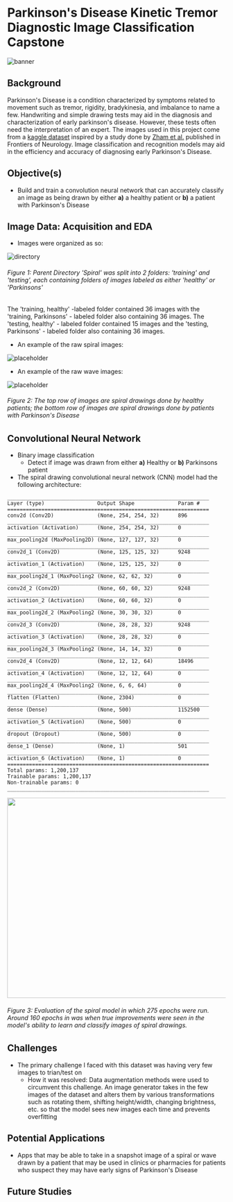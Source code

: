 # Parkinson's Disease Kinetic Tremor Diagnostic Image Classification Capstone

![banner](images/brain.jpg)

## Background
Parkinson's Disease is a condition characterized by symptoms related to movement such as tremor, rigidity, bradykinesia, and imbalance to name a few. Handwriting and simple drawing tests may aid in the diagnosis and characterization of early parkinson's disease. However, these tests often need the interpretation of an expert. The images used in this project come from a [kaggle dataset](https://www.kaggle.com/kmader/parkinsons-drawings) inspired by a study done by [Zham et al.](https://www.frontiersin.org/articles/10.3389/fneur.2017.00435/full) published in Frontiers of Neurology. Image classification and recognition models may aid in the efficiency and accuracy of diagnosing early Parkinson's Disease.

## Objective(s)
* Build and train a convolution neural network that can accurately classify an image as being drawn by either **a)** a healthy patient or **b)** a patient with Parkinson's Disease

## Image Data: Acquisition and EDA
* Images were organized as so:

![directory](images/Directory_hierarchy.jpg)
###### Figure 1: Parent Directory 'Spiral' was split into 2 folders: 'training' and 'testing', each containing folders of images labeled as either 'healthy' or 'Parkinsons'

The 'training, healthy' -labeled folder contained 36 images with the 'training, Parkinsons' - labeled folder also containing 36 images.
The 'testing, healthy' - labeled folder contained 15 images and the 'testing, Parkinsons' - labeled folder also containing 36 images.

* An example of the raw spiral images: 

![placeholder](images/Raw_images3.png)

* An example of the raw wave images:

![placeholder](images/Raw_images2.png)

###### Figure 2: The top row of images are spiral drawings done by healthy patients; the bottom row of images are spiral drawings done by patients with Parkinson's Disease

## Convolutional Neural Network
* Binary image classification 
  * Detect if image was drawn from either **a)** Healthy or **b)** Parkinsons patient
* The spiral drawing convolutional neural network (CNN) model had the following architecture:
```
_________________________________________________________________
Layer (type)                 Output Shape              Param #   
=================================================================
conv2d (Conv2D)              (None, 254, 254, 32)      896       
_________________________________________________________________
activation (Activation)      (None, 254, 254, 32)      0         
_________________________________________________________________
max_pooling2d (MaxPooling2D) (None, 127, 127, 32)      0         
_________________________________________________________________
conv2d_1 (Conv2D)            (None, 125, 125, 32)      9248      
_________________________________________________________________
activation_1 (Activation)    (None, 125, 125, 32)      0         
_________________________________________________________________
max_pooling2d_1 (MaxPooling2 (None, 62, 62, 32)        0         
_________________________________________________________________
conv2d_2 (Conv2D)            (None, 60, 60, 32)        9248      
_________________________________________________________________
activation_2 (Activation)    (None, 60, 60, 32)        0         
_________________________________________________________________
max_pooling2d_2 (MaxPooling2 (None, 30, 30, 32)        0         
_________________________________________________________________
conv2d_3 (Conv2D)            (None, 28, 28, 32)        9248      
_________________________________________________________________
activation_3 (Activation)    (None, 28, 28, 32)        0         
_________________________________________________________________
max_pooling2d_3 (MaxPooling2 (None, 14, 14, 32)        0         
_________________________________________________________________
conv2d_4 (Conv2D)            (None, 12, 12, 64)        18496     
_________________________________________________________________
activation_4 (Activation)    (None, 12, 12, 64)        0         
_________________________________________________________________
max_pooling2d_4 (MaxPooling2 (None, 6, 6, 64)          0         
_________________________________________________________________
flatten (Flatten)            (None, 2304)              0         
_________________________________________________________________
dense (Dense)                (None, 500)               1152500   
_________________________________________________________________
activation_5 (Activation)    (None, 500)               0         
_________________________________________________________________
dropout (Dropout)            (None, 500)               0         
_________________________________________________________________
dense_1 (Dense)              (None, 1)                 501       
_________________________________________________________________
activation_6 (Activation)    (None, 1)                 0         
=================================================================
Total params: 1,200,137
Trainable params: 1,200,137
Non-trainable params: 0
_________________________________________________________________
```

<img src="images/275spiral.png" width="561" height="462">

###### Figure 3: Evaluation of the spiral model in which 275 epochs were run. Around 160 epochs in was when true improvements were seen in the model's ability to learn and classify images of spiral drawings.


## Challenges
  * The primary challenge I faced with this dataset was having very few images to trian/test on
    * How it was resolved: Data augmentation methods were used to circumvent this challenge. An image generator takes in the few images of the dataset and alters      them by various transformations such as rotating them, shifting height/width, changing brightness, etc. so that the model sees new images each time and          prevents overfitting
   
## Potential Applications
* Apps that may be able to take in a snapshot image of a spiral or wave drawn by a patient that may be used in clinics or pharmacies for patients who suspect they may have early signs of Parkinson's Disease

## Future Studies
